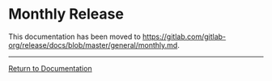 # Monthly Release

This documentation has been moved to <https://gitlab.com/gitlab-org/release/docs/blob/master/general/monthly.md>.

---

[Return to Documentation](../README.md#documentation)
